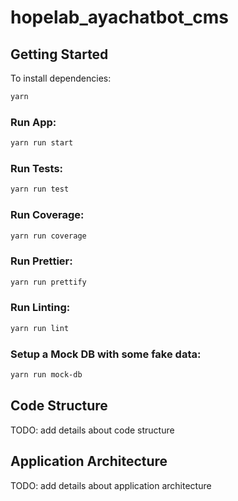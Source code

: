 # hopelab_ayachatbot_cms

## Getting Started

To install dependencies:

```bash
yarn
```

### Run App:

```bash
yarn run start
```

### Run Tests:

```bash
yarn run test
```

### Run Coverage:

```bash
yarn run coverage
```

### Run Prettier:

```bash
yarn run prettify
```

### Run Linting:

```bash
yarn run lint
```

### Setup a Mock DB with some fake data:

```bash
yarn run mock-db
```

## Code Structure

TODO: add details about code structure

## Application Architecture

TODO: add details about application architecture